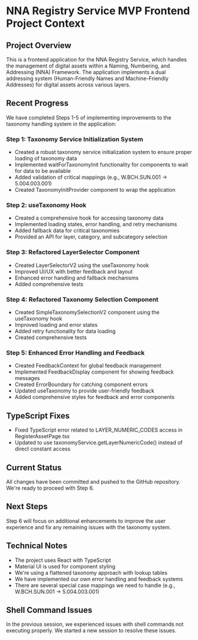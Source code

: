 # NNA Registry Service MVP Frontend Project Context

## Project Overview
This is a frontend application for the NNA Registry Service, which handles the management of digital assets within a Naming, Numbering, and Addressing (NNA) Framework. The application implements a dual addressing system (Human-Friendly Names and Machine-Friendly Addresses) for digital assets across various layers.

## Recent Progress

We have completed Steps 1-5 of implementing improvements to the taxonomy handling system in the application:

### Step 1: Taxonomy Service Initialization System
- Created a robust taxonomy service initialization system to ensure proper loading of taxonomy data
- Implemented waitForTaxonomyInit functionality for components to wait for data to be available
- Added validation of critical mappings (e.g., W.BCH.SUN.001 → 5.004.003.001)
- Created TaxonomyInitProvider component to wrap the application

### Step 2: useTaxonomy Hook
- Created a comprehensive hook for accessing taxonomy data
- Implemented loading states, error handling, and retry mechanisms
- Added fallback data for critical taxonomies
- Provided an API for layer, category, and subcategory selection

### Step 3: Refactored LayerSelector Component
- Created LayerSelectorV2 using the useTaxonomy hook
- Improved UI/UX with better feedback and layout
- Enhanced error handling and fallback mechanisms
- Added comprehensive tests

### Step 4: Refactored Taxonomy Selection Component
- Created SimpleTaxonomySelectionV2 component using the useTaxonomy hook
- Improved loading and error states
- Added retry functionality for data loading
- Created comprehensive tests

### Step 5: Enhanced Error Handling and Feedback
- Created FeedbackContext for global feedback management
- Implemented FeedbackDisplay component for showing feedback messages
- Created ErrorBoundary for catching component errors
- Updated useTaxonomy to provide user-friendly feedback
- Added comprehensive styles for feedback and error components

## TypeScript Fixes
- Fixed TypeScript error related to LAYER_NUMERIC_CODES access in RegisterAssetPage.tsx
- Updated to use taxonomyService.getLayerNumericCode() instead of direct constant access

## Current Status
All changes have been committed and pushed to the GitHub repository. We're ready to proceed with Step 6.

## Next Steps
Step 6 will focus on additional enhancements to improve the user experience and fix any remaining issues with the taxonomy system.

## Technical Notes
- The project uses React with TypeScript
- Material UI is used for component styling
- We're using a flattened taxonomy approach with lookup tables
- We have implemented our own error handling and feedback systems
- There are several special case mappings we need to handle (e.g., W.BCH.SUN.001 → 5.004.003.001)

## Shell Command Issues
In the previous session, we experienced issues with shell commands not executing properly. We started a new session to resolve these issues.
